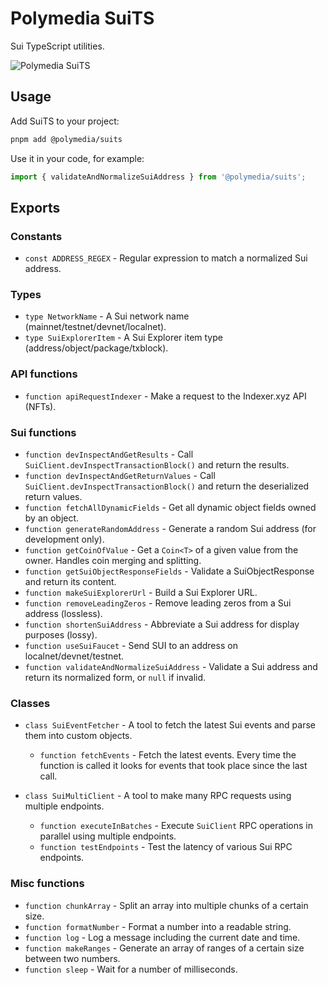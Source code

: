 # Polymedia SuiTS

Sui TypeScript utilities.

![Polymedia SuiTS](https://assets.polymedia.app/img/suits/open-graph.webp)

## Usage

Add SuiTS to your project:
```bash
pnpm add @polymedia/suits
```

Use it in your code, for example:
```typescript
import { validateAndNormalizeSuiAddress } from '@polymedia/suits';
```

## Exports

### Constants

- `const ADDRESS_REGEX` - Regular expression to match a normalized Sui address.

### Types

- `type NetworkName` - A Sui network name (mainnet/testnet/devnet/localnet).
- `type SuiExplorerItem` - A Sui Explorer item type (address/object/package/txblock).

### API functions

- `function apiRequestIndexer` - Make a request to the Indexer.xyz API (NFTs).

### Sui functions

- `function devInspectAndGetResults` - Call `SuiClient.devInspectTransactionBlock()` and return the results.
- `function devInspectAndGetReturnValues` - Call `SuiClient.devInspectTransactionBlock()` and return the deserialized return values.
- `function fetchAllDynamicFields` - Get all dynamic object fields owned by an object.
- `function generateRandomAddress` - Generate a random Sui address (for development only).
- `function getCoinOfValue` - Get a `Coin<T>` of a given value from the owner. Handles coin merging and splitting.
- `function getSuiObjectResponseFields` - Validate a SuiObjectResponse and return its content.
- `function makeSuiExplorerUrl` - Build a Sui Explorer URL.
- `function removeLeadingZeros` - Remove leading zeros from a Sui address (lossless).
- `function shortenSuiAddress` - Abbreviate a Sui address for display purposes (lossy).
- `function useSuiFaucet` - Send SUI to an address on localnet/devnet/testnet.
- `function validateAndNormalizeSuiAddress` - Validate a Sui address and return its normalized form, or `null` if invalid.

### Classes

- `class SuiEventFetcher` - A tool to fetch the latest Sui events and parse them into custom objects.
    - `function fetchEvents` - Fetch the latest events. Every time the function is called it looks
        for events that took place since the last call.

- `class SuiMultiClient` - A tool to make many RPC requests using multiple endpoints.
    - `function executeInBatches` - Execute `SuiClient` RPC operations in parallel using multiple endpoints.
    - `function testEndpoints` - Test the latency of various Sui RPC endpoints.

### Misc functions

- `function chunkArray` - Split an array into multiple chunks of a certain size.
- `function formatNumber` - Format a number into a readable string.
- `function log` - Log a message including the current date and time.
- `function makeRanges` - Generate an array of ranges of a certain size between two numbers.
- `function sleep` - Wait for a number of milliseconds.
